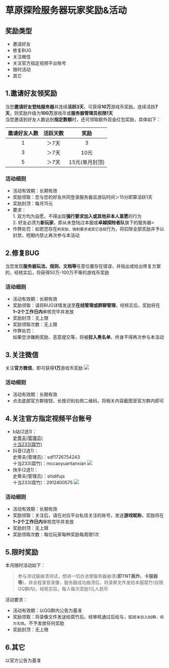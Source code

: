 # 草原探险服务器玩家奖励&活动

## 奖励类型
- 邀请好友
- 修复BUG
- 关注微信
- 关注官方指定视频平台账号
- 限时活动
- 其它
  
## 1.邀请好友领奖励
当您**邀请好友登陆服务器**并连续**活跃3天**，可获得**10万**游戏币奖励，连续活跃**7天**，则奖励升级为**100万**游戏币或**服务器管理员权限1天**<br>当您邀请到好友人数达到**指定数额**时，还可领取额外现金红包奖励，具体如下：

| 邀请好友人数 | 活跃天数 | 奖励 |
| :---: | :---: | :---: |
| 1 | ＞7天 | 3 |
| 3 | ＞7天 | 10元 |
| 5 | ＞7天 | 15元(单月封顶) |

### 活动细则
- 活动有效期：长期有效
- 奖励领取：您与您的好友共同登录服务器且游玩时间＞15分即算活跃1天
- 奖励封顶：每月15元
- 要求：<br>1. 双方均为自愿，不得出现**强行要求加入或其他非本人意愿**的行为<br>2. 好友必须为**新玩家**，即从未登陆过本服或**卓越探险者队**旗下的服务器<
- 作弊处罚：如若您存在`刷奖励、强制要求或其它违规`行为，将扣除全部奖励并予以封禁，短期内禁止再次参与本活动

## 2.修复BUG
当您发现**服务器玩法、规则、文档等**任意位置存在错误，并指出或给出修复方案的，经核实后，将获得50万-100万不等的游戏币奖励
### 活动细则
- 活动有效期：长期有效
- 奖励领取：请将BUG详情发送至**在线管理或群聊管理**，经核实后，奖励将在**1~2个工作日内**审核完毕并发放
- 奖励封顶：无上限
- 奖励领取次数：无上限
- 作弊处罚：<br>如果您涉嫌刷奖励、恶意提交等，将被**拉入黑名单**，终身不得再次参与本活动

## 3.关注微信
关注**官方微信**，即可获得**1万**游戏币奖励
![](https://img.yunr.us.kg/api/cfile/AgACAgUAAyEGAASPllS8AANKZ1ka2KwZKuyxkwNrbiLnOy3yHqUAAgHEMRulD8hWXoYLCEMm5pEBAAMCAAN3AAM2BA)

### 活动细则
- 活动有效期：长期有效
- 点击底部官方群按钮，长按识别右侧二维码，将相关内容截图至官方群内即可

## 4.关注官方指定视频平台账号
- b站(2选1)：<br>[史蒂夫(管理员)](https://space.bilibili.com/443788688?spm_id_from=333.1007.0.0) <br> [十当233(腐竹)](https://space.bilibili.com/603661561/?spm_id_from=333.999.0.0)
- 抖音(2选1)：<br>史蒂夫(管理员)：sdf1726754243<br>十当233(腐竹)：mccaoyuantanxian
![](https://img.yunr.us.kg/api/cfile/AgACAgUAAyEGAASPllS8AANMZ1kpv6ZTwg-OEL0GfYamJIHcCgYAAjHEMRulD8hWJMd_KaU76R0BAAMCAAN3AAM2BA)
- 快手(2选1)：<br>史蒂夫(管理员)：shidifujs<br>十当233(腐竹)：2912400575
![](https://img.yunr.us.kg/api/cfile/AgACAgUAAyEGAASPllS8AANLZ1kpuMQBSy3o0KpUynTKkU_SBJUAAjDEMRulD8hWyGdMIptss0QBAAMCAAN3AAM2BA)

### 活动细则
- 活动有效期：长期有效
- 奖励领取：关注后，请在对应平台私信关注的账号，发送**游戏昵称**，奖励将在**1~2个工作日内**审核完毕并发放
- 奖励封顶：无上限
- 奖励领取次数：每位玩家每种奖励每周限1次

## 5.限时奖励
本月限时活动如下：<br>
>参与测试服崩溃测试，想进一切办法使服务器崩溃(**即TNT轰炸、卡服器等**)，并全程录音录像，服务器成功崩溃后，将录屏文件发给本服腐竹(仅限QQ群内)，经核实后，每人每次奖励1元人民币

活动要求：
- 活动有效期：以QQ群内公告为基准
- 奖励领取：将录像文件发送给腐竹后，经审核通过后给与，如`若未加入QQ群，视为无效`。不予发放任何奖励
- 奖励封顶：无上限

## 6.其它
以官方公告为基准